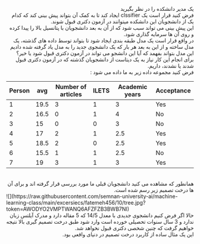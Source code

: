 <div dir="rtl">
یک مدیر دانشکده را در نظر بگیرید
<br/>
فرض کنید قرار است یک clssifier ایجاد کند تا به کمک آن بتواند پیش بینی کند که کدام یک از دانشجویان این دانشکده میتوانند در آزمون دکتری قبول شوند.
<br/>
این پیش بینی می تواند سبب شود که از آن به بعد دانشجویان با پتانسیل بالا را پیدا کرده و روی آن ها سرمایه گذاری شود.
<br/>
در واقع قرار است یک مدل طبقه بندی ایجاد شود تا بتواند توسط داده های گذشته، یک مدل ساخته و از این به بعد هر بار که یک دانشجوی جدید را به مدل یاد گرفته شده دادیم این مدل بتواند بفهمد که آیا این دانشجو می تواند در آزمون دکتری قبول شود یا خیر؟
<br/>
برای انجام این کار نیاز به یک دیتاست از دانشجویان گذشته که در آزمون دکتری قبول شدند یا نشدند، داریم.
<br/>
فرض کنید مجموعه داده زیر به ما داده می شود :
<br/>

</div>

| Person | avg  | Number of articles | ILETS | Academic years | Acceptance  |
|--------|------|--------------------|-------|----------------|-------------|
| 1      | 19.5 | 3                  | 1     | 3              | Yes         |
| 2      | 16.5 | 0                  | 1     | 4              | No          |
| 3      | 15   | 0                  | 0     | 3              | No          |
| 4      | 17   | 2                  | 1     | 2.5            | Yes         |
| 5      | 18.5 | 2                  | 0     | 2.5            | Yes         |
| 6      | 15.5 | 1                  | 1     | 2.5            | No          |
| 7      | 19   | 3                  | 1     | 3              | Yes         |

<br/>
<div dir="rtl">
همانطور که مشاهده می کنید دانشجویان قبلی ما مورد بررسی قرار گرفته اند و برای آن ها درخت تصمیم زیر رسم شده است.
<br/>
</div>
![](https://raw.githubusercontent.com/semnan-university-ai/machine-learning-class/main/excersiecs/fatemeh456/10/tree.jpg?token=AWODYO2VMPTWANQ6AFZFZB3BWB7NI)
<br/>
<div dir="rtl">
حالا اگر فرض کنیم دانشجوی جدیدی با معدل 14/5 که 5 مقاله دارد و مدرک آیلتس زبان ندارد و 3 سال سنوات تحصیلی خورده است وارد شود طبق درخت تصمیم گیری بالا نتیجه خواهیم گرفت که چنین شخصی دکتری قبول نخواهد شد.
<br/>
این یک مثال ساده از کاربرد درخت تصمیم در دنیای واقعی بود.
</div>